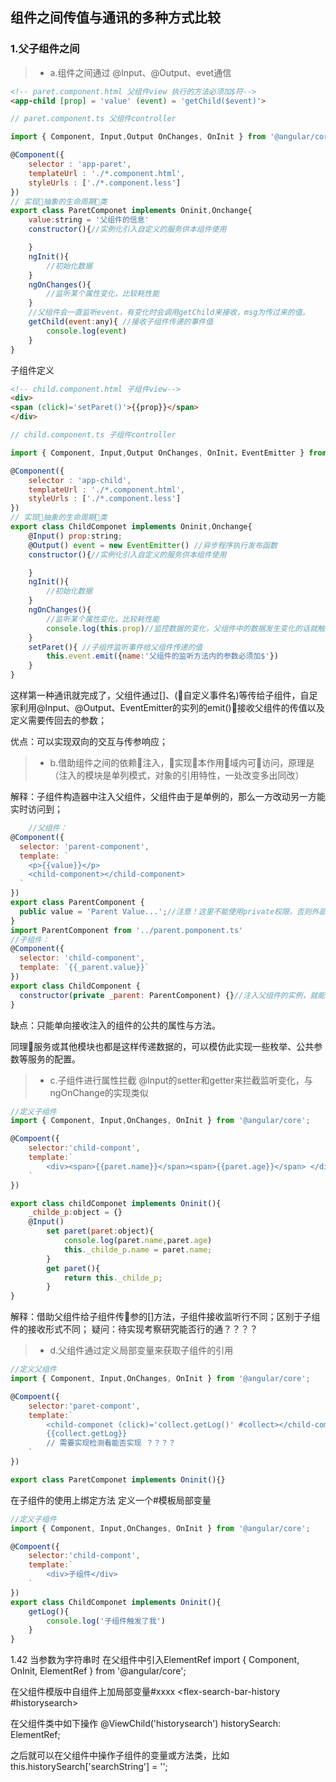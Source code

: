 ## 组件之间传值与通讯的多种方式比较

### 1.父子组件之间

>- a.组件之间通过 @Input、@Output、evet通信

```html
<!-- paret.component.html 父组件view 执行的方法必须加$符-->
<app-child [prop] = 'value' (event) = 'getChild($event)'>
```

```javascript
// paret.component.ts 父组件controller

import { Component, Input,Output OnChanges, OnInit } from '@angular/core';

@Component({
    selector : 'app-paret',
	templateUrl : './*.component.html',
	styleUrls : ['./*.component.less']
})
// 实现抽象的生命周期类
export class ParetComponet implements Oninit,Onchange{
    value:string = '父组件的信息'
    constructor(){//实例化引入自定义的服务供本组件使用

    }
    ngInit(){
        //初始化数据
    }
    ngOnChanges(){
        //监听某个属性变化，比较耗性能
    }
    //父组件会一直监听event，有变化时会调用getChild来接收，msg为传过来的值。
    getChild(event:any){ //接收子组件传递的事件值
        console.log(event)
    }
}
```

子组件定义

```html
<!-- child.component.html 子组件view-->
<div>
<span (click)='setParet()'>{{prop}}</span>
</div> 
```

```javascript
// child.component.ts 子组件controller

import { Component, Input,Output OnChanges, OnInit，EventEmitter } from '@angular/core';

@Component({
    selector : 'app-child',
	templateUrl : './*.component.html',
	styleUrls : ['./*.component.less']
})
// 实现抽象的生命周期类
export class ChildComponet implements Oninit,Onchange{
    @Input() prop:string;
    @Output() event = new EventEmitter() //异步程序执行发布函数
    constructor(){//实例化引入自定义的服务供本组件使用

    }
    ngInit(){
        //初始化数据
    }
    ngOnChanges(){
        //监听某个属性变化，比较耗性能
        console.log(this.prop)//监控数据的变化，父组件中的数据发生变化的话就触发该函数
    }
    setParet(){ //子组件监听事件给父组件传递的值
        this.event.emit({name:'父组件的监听方法内的参数必须加$'})
    }
}
```

这样第一种通讯就完成了，父组件通过[]、(自定义事件名)等传给子组件，自足家利用@Input、@Output、EventEmitter的实列的emit()接收父组件的传值以及定义需要传回去的参数；

优点：可以实现双向的交互与传参响应；

>- b.借助组件之间的依赖注入，实现本作用域内可访问，原理是（注入的模块是单列模式，对象的引用特性，一处改变多出同改）

解释：子组件构造器中注入父组件，父组件由于是单例的，那么一方改动另一方能实时访问到；

```javascript
    //父组件：
@Component({
  selector: 'parent-component',
  template: `
    <p>{{value}}</p>
    <child-component></child-component>
  ` 
})
export class ParentComponent {
  public value = 'Parent Value...';//注意！这里不能使用private权限，否则外部模块无法访问到这个属性。
}
import ParentComponent from '../parent.pomponent.ts' 
//子组件：
@Component({
  selector: 'child-component',
  template: `{{_parent.value}}`
})
export class ChildComponent {
  constructor(private _parent: ParentComponent) {}//注入父组件的实例，就能访问到父组件非私有属性了。
}

```

缺点：只能单向接收注入的组件的公共的属性与方法。

同理服务或其他模块也都是这样传递数据的，可以模仿此实现一些枚举、公共参数等服务的配置。

>- c.子组件进行属性拦截 @Input的setter和getter来拦截监听变化，与ngOnChange的实现类似

```javascript
//定义子组件
import { Component, Input,OnChanges, OnInit } from '@angular/core';

@Compoent({
    selector:'child-compont',
    template:`
        <div><span>{{paret.name}}</span><span>{{paret.age}}</span> </div>
    `
})

export class childComponet implements Oninit(){
    _childe_p:object = {}
    @Input()
        set paret(paret:object){
            console.log(paret.name,paret.age)
            this._childe_p.name = paret.name;
        }
        get paret(){
            return this._childe_p;
        }
}

```
解释：借助父组件给子组件传参的[]方法，子组件接收监听行不同；区别于子组件的接收形式不同；
疑问：待实现考察研究能否行的通？？？？

>- d.父组件通过定义局部变量来获取子组件的引用

```javascript
//定义父组件
import { Component, Input,OnChanges, OnInit } from '@angular/core';

@Compoent({
    selector:'paret-compont',
    template:`
        <child-componet (click)='collect.getLog()' #collect></child-componet>
        {{collect.getLog}}
        // 需要实现检测看能否实现 ？？？？
    `
})

export class ParetComponet implements Oninit(){}

```
在子组件的使用上绑定方法 定义一个#模板局部变量
```javascript
//定义子组件
import { Component, Input,OnChanges, OnInit } from '@angular/core';

@Compoent({
    selector:'child-compont',
    template:`
        <div>子组件</div>
    `
})
export class ChildComponet implements Oninit(){
    getLog(){
        console.log('子组件触发了我')
    }
}
```

1.42 当参数为字符串时
在父组件中引入ElementRef
import { Component, OnInit, ElementRef } from '@angular/core';

在父组件模版中自组件上加局部变量#xxxx
<flex-search-bar-history #historysearch></flex-search-bar-history>

在父组件类中如下操作
@ViewChild('historysearch') historySearch: ElementRef;

之后就可以在父组件中操作子组件的变量或方法类，比如
this.historySearch['searchString'] = '';





